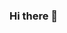 ### Hi there 👋

<!--
**ggarcia949/ggarcia949** is a ✨ _special_ ✨ repository because its `README.md` (this file) appears on your GitHub profile.

Here are some ideas to get you started:

- 🔭 I’m currently working on ...
- 🌱 I’m currently learning ...
- 👯 I’m looking to collaborate on ...
- 🤔 I’m looking for help with ...
- 💬 Ask me about ...
- 📫 How to reach me: georgegarcia9492@gmail.com ...
- 😄 Pronouns: ...
- ⚡ Fun fact: ...
-->
